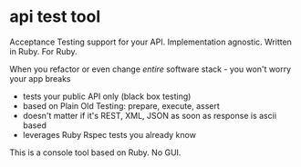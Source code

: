 api test tool
=============

Acceptance Testing support for your API. Implementation agnostic. Written in Ruby. For Ruby.

When you refactor or even change *entire* software stack - you won't worry your app breaks 

* tests your public API only (black box testing)
* based on Plain Old Testing: prepare, execute, assert
* doesn't matter if it's REST, XML, JSON as soon as response is ascii based
* leverages Ruby Rspec tests you already know

This is a console tool based on Ruby. No GUI.
